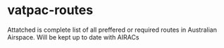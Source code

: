 # vatpac-routes
Attatched is complete list of all preffered or required routes in Australian Airspace. Will be kept up to date with AIRACs
